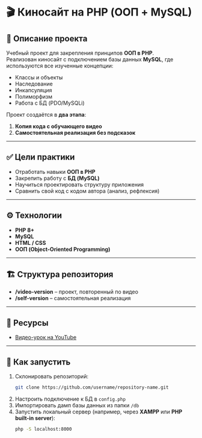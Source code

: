 
# 🎬 Киносайт на PHP (ООП + MySQL)

## 📌 Описание проекта  
Учебный проект для закрепления принципов **ООП в PHP**.  
Реализован киносайт с подключением базы данных **MySQL**, где используются все изученные концепции:  
- Классы и объекты  
- Наследование  
- Инкапсуляция  
- Полиморфизм  
- Работа с БД (PDO/MySQLi)  

Проект создаётся в **два этапа**:  
1. **Копия кода с обучающего видео**  
2. **Самостоятельная реализация без подсказок**  

---

## ✅ Цели практики  
- Отработать навыки **ООП в PHP**  
- Закрепить работу с **БД (MySQL)**  
- Научиться проектировать структуру приложения  
- Сравнить свой код с кодом автора (анализ, рефлексия)  

---

## ⚙️ Технологии  
- **PHP 8+**  
- **MySQL**  
- **HTML / CSS**  
- **ООП (Object-Oriented Programming)**  

---

## 🏗 Структура репозитория  
- **/video-version** – проект, повторенный по видео  
- **/self-version** – самостоятельная реализация  

---

## 🔗 Ресурсы  
- [Видео-урок на YouTube](https://www.youtube.com/watch?v=MwtEjIpqIKQ&list=PLiOhsP3M5j5znqpNshsaAoeNJe0vFyhio&index=11)

---

## 🚀 Как запустить  
1. Склонировать репозиторий:  
   ```bash
   git clone https://github.com/username/repository-name.git
   ```
2. Настроить подключение к БД в `config.php`  
3. Импортировать дамп базы данных из папки `/db`  
4. Запустить локальный сервер (например, через **XAMPP** или **PHP built-in server**):  
   ```bash
   php -S localhost:8000
   ```
